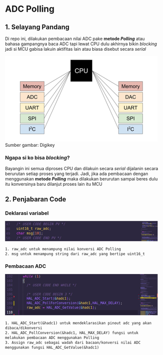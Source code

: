 # ADC Polling

## 1. Selayang Pandang
Di repo ini, dilakukan pembacaan nilai ADC pake **metode _Polling_** atau bahasa gampangnya baca ADC tapi lewat CPU dulu akhirnya bikin *blocking* jadi si MCU gabisa lakuin aktifitas lain atau biasa disebut secara *serial*

<img src="./asset/EntireSystem.jpeg" width="500"><br>
Sumber gambar: Digikey

### Ngapa si ko bisa _blocking_? <br>
Bayangin ini semua diproses CPU dan dilakuin secara _serial_ dijalanin secara berurutan setiap proses yang terjadi. Jadi, jika ada pembacaan dengan menggunakan **metode _Polling_** maka dilakukan berurutan sampai beres dulu itu konversinya baru dilanjut proses lain itu MCU

## 2. Penjabaran Code

### Deklarasi variabel
<img src="./asset/adc-poll1.png" width="500">

    1. raw_adc untuk menampung nilai konversi ADC Polling
    2. msg untuk menampung string dari raw_adc yang bertipe uint16_t

### Pembacaan ADC
<img src="./asset/adc-poll2.png" width="500">

    1. HAL_ADC_Start(&hadc1) untuk mendeklarasikan pinout adc yang akan dibaca/dikonversi
    2. HAL_ADC_PollConversion(&hadc1, HAL_MAX_DELAY) fungsi untuk melakukan pembacaan ADC menggunakan Polling
    3. Assign raw_adc sebagai wadah dari bacaan/konversi nilai ADC menggunakan fungsi HAL_ADC_GetValue(&hadc1)